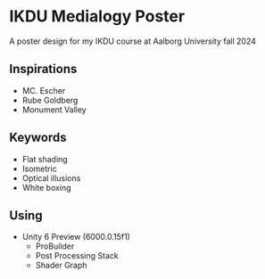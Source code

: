 # IKDU Medialogy Poster

 A poster design for my IKDU course at Aalborg University fall 2024

## Inspirations

- MC. Escher
- Rube Goldberg
- Monument Valley

## Keywords

- Flat shading
- Isometric
- Optical illusions
- White boxing

## Using

- Unity 6 Preview (6000.0.15f1)
  - ProBuilder
  - Post Processing Stack
  - Shader Graph
